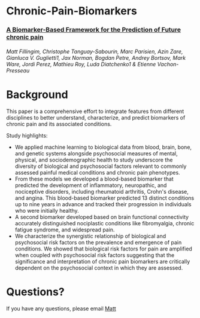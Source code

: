 # **Chronic-Pain-Biomarkers**
### [A Biomarker-Based Framework for the Prediction of Future chronic pain](https://www.medrxiv.org/content/10.1101/2024.04.19.24306101v1)
###### Matt Fillingim, Christophe Tanguay-Sabourin, Marc Parisien, Azin Zare, Gianluca V. Guglietti1, Jax Norman, Bogdan Petre, Andrey Bortsov, Mark Ware, Jordi Perez, Mathieu Roy, Luda Diatchenko1 & Etienne Vachon-Presseau

# **Background**
This paper is a comprehensive effort to integrate features from different disciplines to better
understand, characterize, and predict biomarkers of chronic pain and its associated conditions.

Study highlights:

- We applied machine learning to biological data from blood, brain, bone, and genetic systems alongside psychosocial measures of mental, physical, and sociodemographic health to study underscore the diversity of biological and psychosocial factors relevant to commonly assessed painful medical conditions and chronic pain phenotypes.
- From these models we developed a blood-based biomarker that predicted the development of inflammatory, neuropathic, and nociceptive disorders, including rheumatoid arthritis, Crohn's disease, and angina. This blood-based biomarker predicted 13 distinct conditions up to nine years in advance and tracked their progression in individuals who were initially healthy.
- A second biomarker developed based on brain functional connectivity accurately distinguished nociplastic conditions like fibromyalgia, chronic fatigue syndrome, and widespread pain.
- We characterize the synergistic relationship of biological and psychosocial risk factors on the prevalence and emergence of pain conditions. We showed that biological risk factors for pain are amplified when coupled with psychosocial risk factors suggesting that the significance and interpretation of chronic pain biomarkers are critically dependent on the psychosocial context in which they are assessed.

# **Questions?**
If you have any questions, please email [Matt](<matthew.fillingim@mail.mcgill.ca>)


